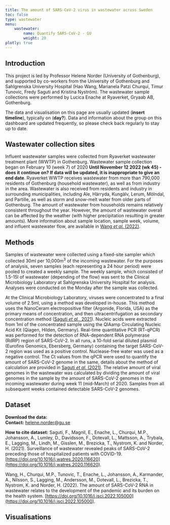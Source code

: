 ```yaml
---
title: The amount of SARS-CoV-2 virus in wastewater across Sweden
toc: false
type: wastewater
menu:
    wastewater:
        name: Quantify SARS-CoV-2 - GU
        weight: 20
plotly: true
---
```


## Introduction

This project is led by Professor Helene Norder (University of Gothenburg), and supported by co-workers from the University of Gothenburg and Sahlgrenska University Hospital (Hao Wang, Marianela Patzi Churqui, Timur Tunovic, Fredy Saguti and Kristina Nyström). The wastewater sample collections were performed by Lucica Enache at Ryaverket, Gryaab AB, Gothenburg.

The data and visualisation on this page are usually updated (**insert timeline**), typically on (**day?**). Data and information about the group on this dashboard are updated frequently, so please check back regularly to stay up to date.

## Wastewater collection sites

Influent wastewater samples were collected from Ryaverket wastewater treatment plant (WWTP) in Gothenburg. Wastewater sample collection began on February 10 (week 7) of 2020 **Until November 12 2022 (wk 45) - does it continue on? If data will be updated, it is inappropriate to give an end date**. Ryaverket WWTP receives wastewater from more than 790,000 residents of Gothenburg (household wastewater), as well as from industry in the area. Wastewater is also received from residents and industry in surrounding municipalities, including Ale, Härryda, Kungälv, Lerum, Mölndal, and Partille, as well as storm and snow-melt water from older parts of Gothenburg. The amount of wastewater from households remains relatively consistent throughout the year. However, the amount of wastewater overall can be affected by the weather (with higher precipitation resulting in greater amounts). More information about sample location, sample week, volume, and influent wastewater flow, are available in [Wang *et al.* (2022)](https://pubmed.ncbi.nlm.nih.gov/36035197/).

## Methods

Samples of wastewater were collected using a fixed-site sampler which collected 30ml per 10,000m<sup>3</sup> of the incoming wastewater. For the purposes of analysis, seven samples (each representing a 24 hour period) were pooled to created a weekly sample. The weekly sample, which consisted of 1.5-15l of wastewater (depending of the flow) was sent to the Clinical Microbiology Laboratory at Sahlgrenska University Hospital for analysis. Analyses were conducted on the Monday after the sample was collected.

At the Clinical Microbiology Laboratory, viruses were concentrated to a final volume of 2.5ml, using a method was developed in-house. This method uses the NanoCeram electropositive filter (Argonide, Florida, USA) as the primary means of concentration, and then ultracentrifugation as secondary concentration method ([Saguti *et al.*, 2021](https://pubmed.ncbi.nlm.nih.gov/33212338/)). Nucleic acids were extracted from 1ml of the concentrated sample using the QIAamp Circulating Nucleic Acid Kit (Qiagen, Hilden, Germany). Real-time quantitative PCR (RT-qPCR) was performed for the detection of RNA-dependent RNA polymerase (RdRP) region of SARS-CoV-2. In all runs, a 10-fold serial diluted plasmid (Eurofins Genomics, Ebersberg, Germany) containing the target SARS-CoV-2 region was used as a positive control. Nuclease-free water was used as a negative control. The Ct values from the qPCR were used to quantify the amount of SARS-CoV-2 genome in the same, details about the method of calculation are provided in [Saguti *et al.* (2021)](https://pubmed.ncbi.nlm.nih.gov/33212338/). The relative amount of viral genomes in the wastewater was calculated by dividing the amount of viral genomes in the sample by the amount of SARS-CoV-2 genomes in the incoming wastewater during week 11 (mid-March) of 2020. Samples from all subsequent weeks contained detectable SARS-CoV-2 genomes.

## Dataset

**Download the data:** \
**Contact:** helene.norder@gu.se

**How to cite dataset:**
Saguti, F., Magnil, E., Enache, L., Churqui, M.P., Johansson, A., Lumley, D., Davidsson, F., Dotevall, L., Mattsson, A., Trybala, E., Lagging, M., Lindh, M., Gisslen, M., Brezicka, T., Nystrom, K. and Norder, H. (2021). Surveillance of wastewater revealed peaks of SARS-CoV-2 preceding those of hospitalized patients with COVID-19. [https://doi.org/10.1016/j.watres.2020.116620](https://doi.org/10.1016/j.watres.2020.116620).

Wang, H., Churqui, M.P., Tunovic, T., Enache, L., Johansson, A., Karmander, A., Nilsson, S., Lagging, M., Andersson, M., Dotevall, L., Brezicka, T., Nystrom, K. and Norder, H. (2022). The amount of SARS-CoV-2 RNA in wastewater relates to the development of the pandemic and its burden on the health system. [https://doi.org/10.1016/j.isci.2022.105000](https://doi.org/10.1016/j.isci.2022.105000).

## Visualisations

